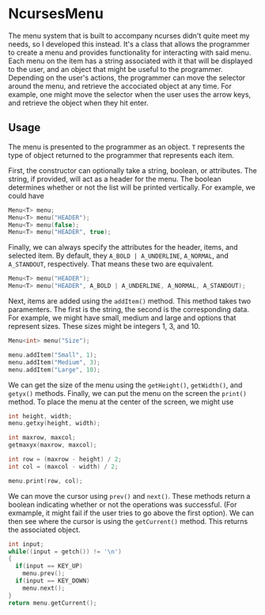 # NcursesMenu
The menu system that is built to accompany ncurses didn't quite meet my needs, so I developed this instead.
It's a class that allows the programmer to create a menu and provides functionality for interacting with said menu.
Each menu on the item has a string associated with it that will be displayed to the user, and an object that might
be useful to the programmer. Depending on the user's actions, the programmer can move the selector around the menu,
and retrieve the accociated object at any time. For example, one might move the selector when the user uses the arrow
keys, and retrieve the object when they hit enter.

## Usage
The menu is presented to the programmer as an object. `T` represents the type of object returned to the programmer that
represents each item.

First, the constructor can optionally take a string, boolean, or attributes. The string, if provided, will act as a
header for the menu. The boolean determines whether or not the list will be printed vertically. For example, we could have

```C++
Menu<T> menu;
Menu<T> menu("HEADER");
Menu<T> menu(false);
Menu<T> menu("HEADER", true);
```

Finally, we can always specify the attributes for the header, items, and selected item. By default, they `A_BOLD | A_UNDERLINE`,
`A_NORMAL`, and `A_STANDOUT`, respectively. That means these two are equivalent.

```C++
Menu<T> menu("HEADER");
Menu<T> menu("HEADER", A_BOLD | A_UNDERLINE, A_NORMAL, A_STANDOUT);
```

Next, items are added using the `addItem()` method. This method takes two paramenters. The first is the string, the second is
the corresponding data. For example, we might have small, medium and large and options that represent sizes. These sizes might
be integers 1, 3, and 10.

```C++
Menu<int> menu("Size");

menu.addItem("Small", 1);
menu.addItem("Medium", 3);
menu.addItem("Large", 10);
```

We can get the size of the menu using the `getHeight()`, `getWidth()`, and `getyx()` methods. Finally, we can put the menu on the screen
the `print()` method. To place the menu at the center of the screen, we might use

```C++
int height, width;
menu.getxy(height, width);

int maxrow, maxcol;
getmaxyx(maxrow, maxcol);

int row = (maxrow - height) / 2;
int col = (maxcol - width) / 2;

menu.print(row, col);
```

We can move the cursor using `prev()` and `next()`. These methods return a boolean indicating whether or not the operations was
successful. (For exmample, it might fail if the user tries to go above the first option). We can then see where the cursor is
using the `getCurrent()` method. This returns the associated object.

```C++
int input;
while((input = getch()) != '\n')
{
  if(input == KEY_UP)
    menu.prev();
  if(input == KEY_DOWN)
    menu.next();
}
return menu.getCurrent();
```
